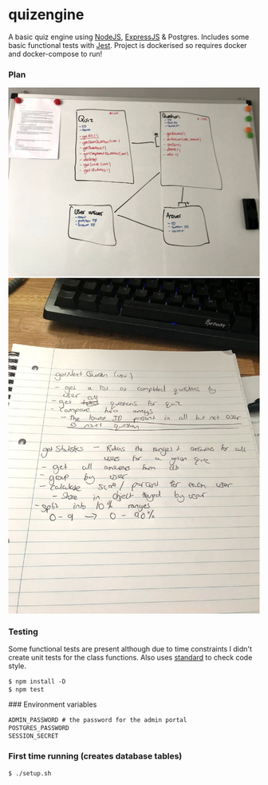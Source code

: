 # quizengine
A basic quiz engine using [NodeJS](https://nodejs.org), [ExpressJS](https://expressjs.com) & Postgres.
Includes some basic functional tests with [Jest](https://jestjs.io).
Project is dockerised so requires docker and docker-compose to run!

### Plan

![Basic ER diagram](https://github.com/waltomatt/quizengine/blob/master/plan/whiteboard-er.jpg?raw=true)
![Some pseudocode for algorithms](https://github.com/waltomatt/quizengine/blob/master/plan/pseudo.jpg?raw=true)

### Testing
Some functional tests are present although due to time constraints I didn't create unit tests for the class functions. Also uses [standard](https://standardjs.com/) to check code style.

```
$ npm install -D
$ npm test
```

### Environment variables
```
ADMIN_PASSWORD # the password for the admin portal
POSTGRES_PASSWORD
SESSION_SECRET
```

### First time running (creates database tables)
```
$ ./setup.sh
```